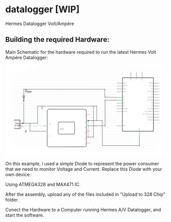 # datalogger [WIP]
Hermes Datalogger Volt/Ampère

## Building the required Hardware:

Main Schematic for the hardware required to run the latest Hermes Volt Ampère Datalogger:


![Schematic](Screenshots/hardware.jpg)

On this example, i used a simple Diode to represent the power consumer that we need to monitor Voltage and Current.
Replace this Diode with your own device.
 

Using ATMEGA328 and MAX471 IC.

After the assembly, upload any of the files included in "Upload to 328 Chip" folder.

Conect the Hardware to a Computer running Hermes A/V Datalogger, and start the software.
